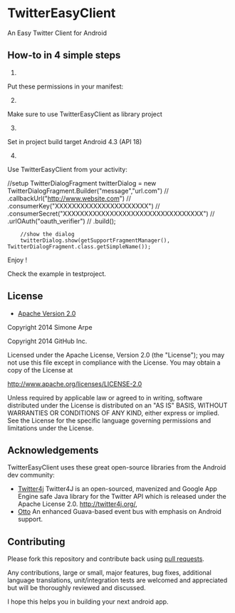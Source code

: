 TwitterEasyClient
=================

An Easy Twitter Client for Android 


## How-to in 4 simple steps

1.
Put these permissions in your manifest:
    <uses-permission android:name="android.permission.INTERNET" />
    <uses-permission android:name="android.permission.ACCESS_NETWORK_STATE" />

2.
Make sure to use TwitterEasyClient as library project

3.
Set in project build target Android 4.3 (API 18)

4.
 Use TwitterEasyClient from your activity:

 //setup
 TwitterDialogFragment twitterDialog = new TwitterDialogFragment.Builder("message","url.com") //
		.callbackUrl("http://www.website.com") //
		.consumerKey("XXXXXXXXXXXXXXXXXXXXXX") //
		.consumerSecret("XXXXXXXXXXXXXXXXXXXXXXXXXXXXXXXXX") //
		.urlOAuth("oauth_verifier") //
		.build();

		//show the dialog
		twitterDialog.show(getSupportFragmentManager(), TwitterDialogFragment.class.getSimpleName());


Enjoy !


Check the example in testproject.

## License

* [Apache Version 2.0](http://www.apache.org/licenses/LICENSE-2.0.html)


Copyright 2014 Simone Arpe


Copyright 2014 GitHub Inc.

Licensed under the Apache License, Version 2.0 (the "License");
you may not use this file except in compliance with the License.
You may obtain a copy of the License at

 http://www.apache.org/licenses/LICENSE-2.0

Unless required by applicable law or agreed to in writing, software
distributed under the License is distributed on an "AS IS" BASIS,
WITHOUT WARRANTIES OR CONDITIONS OF ANY KIND, either express or implied.
See the License for the specific language governing permissions and
limitations under the License.


## Acknowledgements

TwitterEasyClient uses these great open-source libraries from the Android dev community:

* [Twitter4j](https://github.com/yusuke/twitter4j) Twitter4J is an open-sourced, mavenized and Google App Engine safe Java library for the Twitter API which is released under the Apache License 2.0. 
http://twitter4j.org/,
* [Otto](https://github.com/square/otto) An enhanced Guava-based event bus with emphasis on Android support.


## Contributing

Please fork this repository and contribute back using
[pull requests](https://github.com/simoarpe/TwitterEasyClient/pulls).

Any contributions, large or small, major features, bug fixes, additional
language translations, unit/integration tests are welcomed and appreciated
but will be thoroughly reviewed and discussed.

I hope this helps you in building your next android app.
